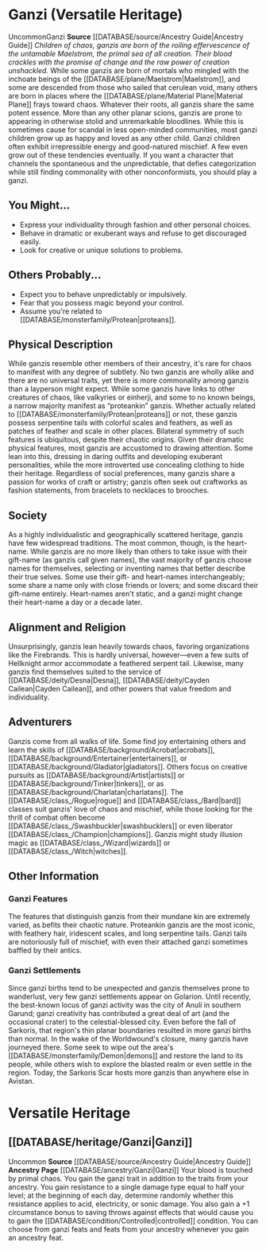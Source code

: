 ﻿---
ability: null
ability_boost: null
ability_flaw: null
hp: null
id: '32'
land_speed: null
language: null
max_speed: null
name: Ganzi
rarity: null
rus_type_level: null
size: null
source: '[[DATABASE/source/Ancestry Guide|Ancestry Guide]]'
speed: null
trait: null
type: null
vision: null

---
# Ganzi (Versatile Heritage)

<span class="trait-uncommon item-trait">Uncommon</span><span class="item-trait">Ganzi</span>
**Source** [[DATABASE/source/Ancestry Guide|Ancestry Guide]] 
_Children of chaos, ganzis are born of the roiling effervescence of the untamable Maelstrom, the primal sea of all creation. Their blood crackles with the promise of change and the raw power of creation unshackled._
While some ganzis are born of mortals who mingled with the inchoate beings of the [[DATABASE/plane/Maelstrom|Maelstrom]], and some are descended from those who sailed that cerulean void, many others are born in places where the [[DATABASE/plane/Material Plane|Material Plane]] frays toward chaos. Whatever their roots, all ganzis share the same potent essence.
 More than any other planar scions, ganzis are prone to appearing in otherwise stolid and unremarkable bloodlines. While this is sometimes cause for scandal in less open-minded communities, most ganzi children grow up as happy and loved as any other child. Ganzi children often exhibit irrepressible energy and good-natured mischief. A few even grow out of these tendencies eventually.
 If you want a character that channels the spontaneous and the unpredictable, that defies categorization while still finding commonality with other nonconformists, you should play a ganzi.

## You Might...

* Express your individuality through fashion and other personal choices.
* Behave in dramatic or exuberant ways and refuse to get discouraged easily.
* Look for creative or unique solutions to problems.

## Others Probably...

* Expect you to behave unpredictably or impulsively.
* Fear that you possess magic beyond your control.
* Assume you're related to [[DATABASE/monsterfamily/Protean|proteans]].

## Physical Description

While ganzis resemble other members of their ancestry, it's rare for chaos to manifest with any degree of subtlety. No two ganzis are wholly alike and there are no universal traits, yet there is more commonality among ganzis than a layperson might expect. While some ganzis have links to other creatures of chaos, like valkyries or einherji, and some to no known beings, a narrow majority manifest as “proteankin” ganzis. Whether actually related to [[DATABASE/monsterfamily/Protean|proteans]] or not, these ganzis possess serpentine tails with colorful scales and feathers, as well as patches of feather and scale in other places. Bilateral symmetry of such features is ubiquitous, despite their chaotic origins.
 Given their dramatic physical features, most ganzis are accustomed to drawing attention. Some lean into this, dressing in daring outfits and developing exuberant personalities, while the more introverted use concealing clothing to hide their heritage. Regardless of social preferences, many ganzis share a passion for works of craft or artistry; ganzis often seek out craftworks as fashion statements, from bracelets to necklaces to brooches.

## Society

As a highly individualistic and geographically scattered heritage, ganzis have few widespread traditions. The most common, though, is the heart-name. While ganzis are no more likely than others to take issue with their gift-name (as ganzis call given names), the vast majority of ganzis choose names for themselves, selecting or inventing names that better describe their true selves. Some use their gift- and heart-names interchangeably; some share a name only with close friends or lovers; and some discard their gift-name entirely. Heart-names aren't static, and a ganzi might change their heart-name a day or a decade later.

## Alignment and Religion

Unsurprisingly, ganzis lean heavily towards chaos, favoring organizations like the Firebrands. This is hardly universal, however—even a few suits of Hellknight armor accommodate a feathered serpent tail. Likewise, many ganzis find themselves suited to the service of [[DATABASE/deity/Desna|Desna]], [[DATABASE/deity/Cayden Cailean|Cayden Cailean]], and other powers that value freedom and individuality.

## Adventurers

Ganzis come from all walks of life. Some find joy entertaining others and learn the skills of [[DATABASE/background/Acrobat|acrobats]], [[DATABASE/background/Entertainer|entertainers]], or [[DATABASE/background/Gladiator|gladiators]]. Others focus on creative pursuits as [[DATABASE/background/Artist|artists]] or [[DATABASE/background/Tinker|tinkers]], or as [[DATABASE/background/Charlatan|charlatans]]. The [[DATABASE/class_/Rogue|rogue]] and [[DATABASE/class_/Bard|bard]] classes suit ganzis' love of chaos and mischief, while those looking for the thrill of combat often become [[DATABASE/class_/Swashbuckler|swashbucklers]] or even liberator [[DATABASE/class_/Champion|champions]]. Ganzis might study illusion magic as [[DATABASE/class_/Wizard|wizards]] or [[DATABASE/class_/Witch|witches]].

## Other Information

### Ganzi Features

The features that distinguish ganzis from their mundane kin are extremely varied, as befits their chaotic nature. Proteankin ganzis are the most iconic, with feathery hair, iridescent scales, and long serpentine tails. Ganzi tails are notoriously full of mischief, with even their attached ganzi sometimes baffled by their antics.

### Ganzi Settlements

Since ganzi births tend to be unexpected and ganzis themselves prone to wanderlust, very few ganzi settlements appear on Golarion. Until recently, the best-known locus of ganzi activity was the city of Anuli in southern Garund; ganzi creativity has contributed a great deal of art (and the occasional crater) to the celestial-blessed city.
 Even before the fall of Sarkoris, that region's thin planar boundaries resulted in more ganzi births than normal. In the wake of the Worldwound's closure, many ganzis have journeyed there. Some seek to wipe out the area's [[DATABASE/monsterfamily/Demon|demons]] and restore the land to its people, while others wish to explore the blasted realm or even settle in the region. Today, the Sarkoris Scar hosts more ganzis than anywhere else in Avistan.

# Versatile Heritage

## [[DATABASE/heritage/Ganzi|Ganzi]]

<span class="trait-uncommon item-trait">Uncommon</span>
**Source** [[DATABASE/source/Ancestry Guide|Ancestry Guide]] 
**Ancestry Page** [[DATABASE/ancestry/Ganzi|Ganzi]]
Your blood is touched by primal chaos. You gain the ganzi trait in addition to the traits from your ancestry. You gain resistance to a single damage type equal to half your level; at the beginning of each day, determine randomly whether this resistance applies to acid, electricity, or sonic damage. You also gain a +1 circumstance bonus to saving throws against effects that would cause you to gain the [[DATABASE/condition/Controlled|controlled]] condition. You can choose from ganzi feats and feats from your ancestry whenever you gain an ancestry feat.